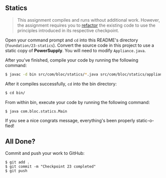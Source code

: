 ## Statics

>This assignment compiles and runs without additional work. However, the assignment requires you to [refactor](http://en.wikipedia.org/wiki/Code_refactoring) the existing code to use the principles introduced in its respective checkpoint.

Open your command prompt and `cd` into this README's directory (`foundation/23-statics`). Convert the source code in this project to use a static copy of **PowerSupply**. You will need to modify `Appliance.java`.

After you've finished, compile your code by running the following command:

```bash
$ javac -d bin src/com/bloc/statics/*.java src/com/bloc/statics/appliances/*.java
```

After it compiles successfully, `cd` into the bin directory:

```bash
$ cd bin/
```

From within bin, execute your code by running the following command:

```bash
$ java com.bloc.statics.Main
```

If you see a nice congrats message, everything's been properly static-o-fied!

## All Done?

Commit and push your work to GitHub:

```bash(/Users/your_user_name/where/you/keep/your/work/android-source)
$ git add .
$ git commit -m "Checkpoint 23 completed"
$ git push
```